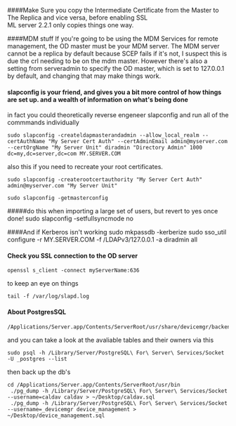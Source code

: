 ####Make Sure you copy the Intermediate Certificate from the Master to The Replica and vice versa, before enabling SSL  
ML server 2.2.1 only copies things one way.

####MDM stuff
If you're going to be using the MDM Services for remote management, the OD master must be your MDM server.  The MDM server cannot be a replica by default because SCEP fails if it's not, I suspect this is due the crl needing to be on the mdm master.  However there's also a setting from serveradmin to specify the OD master, which is set to 127.0.0.1 by default, and changing that may make things work. 


#### slapconfig is your friend, and gives you a bit more control of how things are set up.  and a wealth of information on what's being done
in fact you could theoretically reverse engeneer slapconfig and run all of the commmands individually

	sudo slapconfig -createldapmasterandadmin --allow_local_realm --certAuthName "My Server Cert Auth" --certAdminEmail admin@myserver.com --certOrgName "My Server Unit" diradmin "Directory Admin" 1000 dc=my,dc=server,dc=com MY.SERVER.COM

also this if you need to recreate your root certificates.

	sudo slapconfig -createrootcertauthority "My Server Cert Auth" admin@myserver.com "My Server Unit"

	sudo slapconfig -getmasterconfig

#####do this when importing a large set of users, but revert to yes once done!
	sudo slapconfig -setfullsyncmode no	

####And if Kerberos isn't working
	sudo mkpassdb -kerberize
	sudo sso_util configure -r MY.SERVER.COM -f /LDAPv3/127.0.0.1 -a diradmin all	


#### Check you SSL connection to the OD server
	openssl s_client -connect myServerName:636

to keep an eye on things

	tail -f /var/log/slapd.log

#### About PostgresSQL

	/Applications/Server.app/Contents/ServerRoot/usr/share/devicemgr/backend/wipeDB.sh
and you can take a look at the avaliable tables and their owners via this

	sudo psql -h /Library/Server/PostgreSQL\ For\ Server\ Services/Socket -U _postgres --list
then back up the db's

	cd /Applications/Server.app/Contents/ServerRoot/usr/bin
	 ./pg_dump -h /Library/Server/PostgreSQL\ For\ Server\ Services/Socket --username=caldav caldav > ~/Desktop/caldav.sql
	 ./pg_dump -h /Library/Server/PostgreSQL\ For\ Server\ Services/Socket --username=_devicemgr device_management > ~/Desktop/device_management.sql
